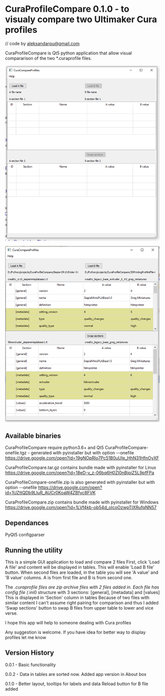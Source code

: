 CuraProfileCompare 0.1.0 - to visualy compare two Ultimaker Cura profiles 
======================================================================================
// code by aleksandarpu@gmail.com

CuraProfileCompare is Qt5 python application that allow visual compararison of the two
*.curaprofile files.

![Initial screenshot](Images/Screenshot1.png)

![Screenshot fit files loaded](Images/Screenshot2.png )

Available binaries
-------------------
CuraProfileCompare require python3.6+ and Qt5
CuraProfileCompare-onefile.tgz - generated with pyinstaller but with option --onefile
https://drive.google.com/open?id=19gNOpRlo7Pc51B0uUIe_HhN31HfnOyXF

CuraProfileCompare.tar.gz contains bundle made with pyinstaller for Linux
https://drive.google.com/open?id=18eD-v_z-06bq6H0ZI0nBjpiZ5L9pfFPa

CuraProfileCompare-onefile.zip is also generated with pyinstaller but with option --onefile
https://drive.google.com/open?id=1UZttQDb9LIuR_AUCr0KoaW4ZBfyc8FVK

CuraProfileCompare.zip contains bundle made with pyinstaller for Windows
https://drive.google.com/open?id=1LVf4kb-ob54d_olcoOzwpTIXRufqNN57

Dependances
-------------------
PyQt5
configparser

Running the utility
-------------------
This is a simple GUI application to load and compare 2 files
First, click 'Load A file' and content will be displayed in tables.
This will enable 'Load B file' button.
When second files are loaded, in the table you will see 'A value' and 'B value' columns.
A is from first file and B is from second one.

The *.curaprofile files are zip archive files with 2 files added in.
Each file has config file (*.ini0 structure with 3 sections:
[general], [metadata] and [values]
This is displayed in 'Section' column in tables
Because of two files with similar content I can't assume right pairing for comparison 
and thus I added 'Swap sections' button to swap B files from upper table to lower and vice verse.

I hope this app will help to someone dealing with Cura profiles

Any suggestion is welcome.
If you have idea for better way to display profiles let me know

Version History
----------------
0.0.1  - Basic functionality

0.0.2  - Data in tables are sorted now. Added app version in About box

0.1.0  -  Better layout, tooltips for labels and data
          Reload button for B file added
